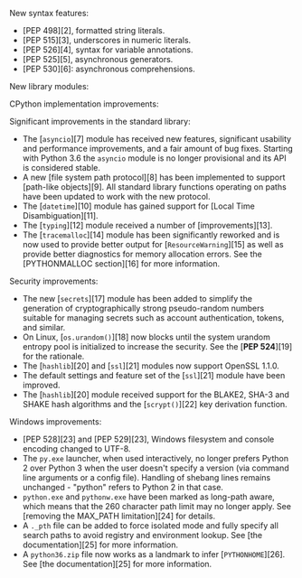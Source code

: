 New syntax features:

* [PEP 498][2], formatted string literals.
* [PEP 515][3], underscores in numeric literals.
* [PEP 526][4], syntax for variable annotations.
* [PEP 525][5], asynchronous generators.
* [PEP 530][6]: asynchronous comprehensions.

New library modules:

CPython implementation improvements:

Significant improvements in the standard library:

* The [`asyncio`][7] module has received new features, significant usability and performance improvements, and a fair amount of bug fixes. Starting with Python 3.6 the `asyncio` module is no longer provisional and its API is considered stable.
* A new [file system path protocol][8] has been implemented to support [path-like objects][9]. All standard library functions operating on paths have been updated to work with the new protocol.
* The [`datetime`][10] module has gained support for [Local Time Disambiguation][11].
* The [`typing`][12] module received a number of [improvements][13].
* The [`tracemalloc`][14] module has been significantly reworked and is now used to provide better output for [`ResourceWarning`][15] as well as provide better diagnostics for memory allocation errors. See the [PYTHONMALLOC section][16] for more information.

Security improvements:

* The new [`secrets`][17] module has been added to simplify the generation of cryptographically strong pseudo-random numbers suitable for managing secrets such as account authentication, tokens, and similar.
* On Linux, [`os.urandom()`][18] now blocks until the system urandom entropy pool is initialized to increase the security. See the [**PEP 524**][19] for the rationale.
* The [`hashlib`][20] and [`ssl`][21] modules now support OpenSSL 1.1.0.
* The default settings and feature set of the [`ssl`][21] module have been improved.
* The [`hashlib`][20] module received support for the BLAKE2, SHA-3 and SHAKE hash algorithms and the [`scrypt()`][22] key derivation function.

Windows improvements:

* [PEP 528][23] and [PEP 529][23], Windows filesystem and console encoding changed to UTF-8.
* The `py.exe` launcher, when used interactively, no longer prefers Python 2 over Python 3 when the user doesn't specify a version (via command line arguments or a config file). Handling of shebang lines remains unchanged - "python" refers to Python 2 in that case.
* `python.exe` and `pythonw.exe` have been marked as long-path aware, which means that the 260 character path limit may no longer apply. See [removing the MAX_PATH limitation][24] for details.
* A `._pth` file can be added to force isolated mode and fully specify all search paths to avoid registry and environment lookup. See [the documentation][25] for more information.
* A `python36.zip` file now works as a landmark to infer [`PYTHONHOME`][26]. See [the documentation][25] for more information.
